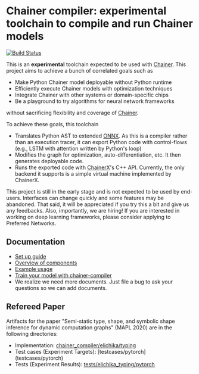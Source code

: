 # Chainer compiler: experimental toolchain to compile and run Chainer models

[![Build Status](https://travis-ci.org/pfnet-research/chainer-compiler.svg?branch=master)](http://travis-ci.org/pfnet-research/chainer-compiler)

This is an **experimental** toolchain expected to be used with [Chainer](https://github.com/chainer/chainer). This project aims to achieve a bunch of correlated goals such as

- Make Python Chainer model deployable without Python runtime
- Efficiently execute Chainer models with optimization techniques
- Integrate Chainer with other systems or domain-specific chips
- Be a playground to try algorithms for neural network frameworks

without sacrificing flexibility and coverage of [Chainer](https://github.com/chainer/chainer).

To achieve these goals, this toolchain

- Translates Python AST to extended [ONNX](https://github.com/onnx/onnx/). As this is a compiler rather than an execution tracer, it can export Python code with control-flows (e.g., LSTM with attention written by Python's loop)
- Modifies the graph for optimization, auto-differentiation, etc. It then generates deployable code.
- Runs the exported code with [ChainerX](https://github.com/chainer/chainer/blob/master/chainerx.md)'s C++ API. Currently, the only backend it supports is a simple virtual machine implemented by ChainerX.

This project is still in the early stage and is not expected to be used by end-users. Interfaces can change quickly and some features may be abandoned. That said, it will be appreciated if you try this a bit and give us any feedbacks. Also, importantly, we are hiring! If you are interested in working on deep learning frameworks, please consider applying to Preferred Networks.

## Documentation

- [Set up guide](docs/setup.md)
- [Overview of components](docs/overview.md)
- [Example usage](docs/usage.md)
- [Train your model with chainer-compiler](docs/train_your_model.md)
- We realize we need more documents. Just file a bug to ask your questions so we can add documents.

## Refereed Paper

Artifacts for the paper "Semi-static type, shape, and symbolic shape inference for dynamic computation graphs" (MAPL 2020) are in the following directories:

- Implementation: [chainer\_compiler/elichika/typing](chainer_compiler/elichika/typing)
- Test cases (Experiment Targets): [testcases/pytorch] (testcases/pytorch)
- Tests (Experiment Results): [tests/elichika\_typing/pytorch](tests/elichika_typing/pytorch)
